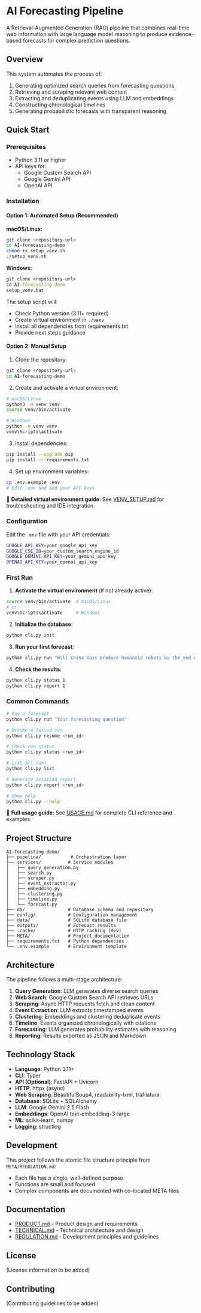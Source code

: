 # AI Forecasting Pipeline

A Retrieval-Augmented Generation (RAG) pipeline that combines real-time web information with large language model reasoning to produce evidence-based forecasts for complex prediction questions.

## Overview

This system automates the process of:
1. Generating optimized search queries from forecasting questions
2. Retrieving and scraping relevant web content
3. Extracting and deduplicating events using LLM and embeddings
4. Constructing chronological timelines
5. Generating probabilistic forecasts with transparent reasoning

## Quick Start

### Prerequisites

- Python 3.11 or higher
- API keys for:
  - Google Custom Search API
  - Google Gemini API
  - OpenAI API

### Installation

#### Option 1: Automated Setup (Recommended)

**macOS/Linux:**
```bash
git clone <repository-url>
cd AI-forecasting-demo
chmod +x setup_venv.sh
./setup_venv.sh
```

**Windows:**
```cmd
git clone <repository-url>
cd AI-forecasting-demo
setup_venv.bat
```

The setup script will:
- Check Python version (3.11+ required)
- Create virtual environment in `./venv`
- Install all dependencies from requirements.txt
- Provide next steps guidance

#### Option 2: Manual Setup

1. Clone the repository:
```bash
git clone <repository-url>
cd AI-forecasting-demo
```

2. Create and activate a virtual environment:
```bash
# macOS/Linux
python3 -m venv venv
source venv/bin/activate

# Windows
python -m venv venv
venv\Scripts\activate
```

3. Install dependencies:
```bash
pip install --upgrade pip
pip install -r requirements.txt
```

4. Set up environment variables:
```bash
cp .env.example .env
# Edit .env and add your API keys
```

📖 **Detailed virtual environment guide**: See [VENV_SETUP.md](VENV_SETUP.md) for troubleshooting and IDE integration.

### Configuration

Edit the `.env` file with your API credentials:

```bash
GOOGLE_API_KEY=your_google_api_key
GOOGLE_CSE_ID=your_custom_search_engine_id
GOOGLE_GEMINI_API_KEY=your_gemini_api_key
OPENAI_API_KEY=your_openai_api_key
```

### First Run

1. **Activate the virtual environment** (if not already active):
```bash
source venv/bin/activate  # macOS/Linux
# or
venv\Scripts\activate     # Windows
```

2. **Initialize the database**:
```bash
python cli.py init
```

3. **Run your first forecast**:
```bash
python cli.py run "Will China mass-produce humanoid robots by the end of 2025?"
```

4. **Check the results**:
```bash
python cli.py status 1
python cli.py report 1
```

### Common Commands

```bash
# Run a forecast
python cli.py run "Your forecasting question"

# Resume a failed run
python cli.py resume <run_id>

# Check run status
python cli.py status <run_id>

# List all runs
python cli.py list

# Generate detailed report
python cli.py report <run_id>

# Show help
python cli.py --help
```

📖 **Full usage guide**: See [USAGE.md](USAGE.md) for complete CLI reference and examples.

## Project Structure

```
AI-forecasting-demo/
├── pipeline/           # Orchestration layer
├── services/          # Service modules
│   ├── query_generation.py
│   ├── search.py
│   ├── scraper.py
│   ├── event_extractor.py
│   ├── embedding.py
│   ├── clustering.py
│   ├── timeline.py
│   └── forecast.py
├── db/                # Database schema and repository
├── config/            # Configuration management
├── data/              # SQLite database file
├── outputs/           # Forecast results
├── .cache/            # HTTP caching (dev)
├── META/              # Project documentation
├── requirements.txt   # Python dependencies
└── .env.example       # Environment template
```

## Architecture

The pipeline follows a multi-stage architecture:

1. **Query Generation**: LLM generates diverse search queries
2. **Web Search**: Google Custom Search API retrieves URLs
3. **Scraping**: Async HTTP requests fetch and clean content
4. **Event Extraction**: LLM extracts timestamped events
5. **Clustering**: Embeddings and clustering deduplicate events
6. **Timeline**: Events organized chronologically with citations
7. **Forecasting**: LLM generates probability estimates with reasoning
8. **Reporting**: Results exported as JSON and Markdown

## Technology Stack

- **Language**: Python 3.11+
- **CLI**: Typer
- **API (Optional)**: FastAPI + Uvicorn
- **HTTP**: httpx (async)
- **Web Scraping**: BeautifulSoup4, readability-lxml, trafilatura
- **Database**: SQLite + SQLAlchemy
- **LLM**: Google Gemini 2.5 Flash
- **Embeddings**: OpenAI text-embedding-3-large
- **ML**: scikit-learn, numpy
- **Logging**: structlog

## Development

This project follows the atomic file structure principle from `META/REGULATION.md`:
- Each file has a single, well-defined purpose
- Functions are small and focused
- Complex components are documented with co-located META files

## Documentation

- [PRODUCT.md](META/PRODUCT.md) - Product design and requirements
- [TECHNICAL.md](META/TECHNICAL.md) - Technical architecture and design
- [REGULATION.md](META/REGULATION.md) - Development principles and guidelines

## License

(License information to be added)

## Contributing

(Contributing guidelines to be added)
